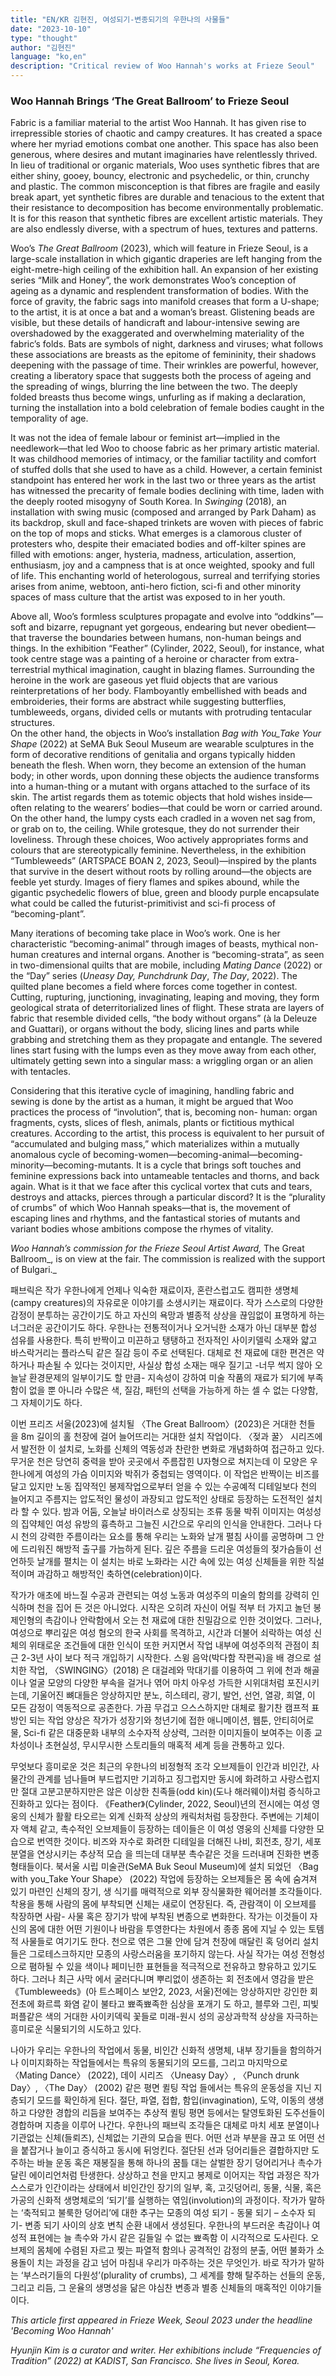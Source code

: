 ```yaml
---
title: "EN/KR 김현진, 여성되기-변종되기의 우한나의 사물들"
date: "2023-10-10"
type: "thought"
author: "김현진"
language: "ko,en"
description: "Critical review of Woo Hannah's works at Frieze Seoul"
---
```

### **Woo Hannah Brings ‘The Great Ballroom’ to Frieze Seoul**

  

Fabric is a familiar material to the artist Woo Hannah. It has given rise to irrepressible stories of chaotic and campy creatures. It has created a space where her myriad emotions combat one another. This space has also been generous, where desires and mutant imaginaries have relentlessly thrived. In lieu of traditional or organic materials, Woo uses synthetic fibres that are either shiny, gooey, bouncy, electronic and psychedelic, or thin, crunchy and plastic. The common misconception is that fibres are fragile and easily break apart, yet synthetic fibres are durable and tenacious to the extent that their resistance to decomposition has become environmentally problematic. It is for this reason that synthetic fibres are excellent artistic materials. They are also endlessly diverse, with a spectrum of hues, textures and patterns. 

  
Woo’s _The Great Ballroom_ (2023), which will feature in Frieze Seoul, is a large-scale installation in which gigantic draperies are left hanging from the eight-metre-high ceiling of the exhibition hall. An expansion of her existing series “Milk and Honey”, the work demonstrates Woo’s conception of ageing as a dynamic and resplendent transformation of bodies. With the force of gravity, the fabric sags into manifold creases that form a U-shape; to the artist, it is at once a bat and a woman’s breast. Glistening beads are visible, but these details of handicraft and labour-intensive sewing are overshadowed by the exaggerated and overwhelming materiality of the fabric’s folds. Bats are symbols of night, darkness and viruses; what follows these associations are breasts as the epitome of femininity, their shadows deepening with the passage of time. Their wrinkles are powerful, however, creating a liberatory space that suggests both the process of ageing and the spreading of wings, blurring the line between the two. The deeply folded breasts thus become wings, unfurling as if making a declaration, turning the installation into a bold celebration of female bodies caught in the temporality of age.

  

It was not the idea of female labour or feminist art—implied in the needlework—that led Woo to choose fabric as her primary artistic material. It was childhood memories of intimacy, or the familiar tactility and comfort of stuffed dolls that she used to have as a child. However, a certain feminist standpoint has entered her work in the last two or three years as the artist has witnessed the precarity of female bodies declining with time, laden with the deeply rooted misogyny of South Korea. In _Swinging_ (2018), an installation with swing music (composed and arranged by Park Daham) as its backdrop, skull and face-shaped trinkets are woven with pieces of fabric on the top of mops and sticks. What emerges is a clamorous cluster of protesters who, despite their emaciated bodies and off-kilter spines are filled with emotions: anger, hysteria, madness, articulation, assertion, enthusiasm, joy and a campness that is at once weighted, spooky and full of life. This enchanting world of heterologous, surreal and terrifying stories arises from anime, webtoon, anti-hero fiction, sci-fi and other minority spaces of mass culture that the artist was exposed to in her youth. 

  
Above all, Woo’s formless sculptures propagate and evolve into “oddkins”—soft and bizarre, repugnant yet gorgeous, endearing but never obedient—that traverse the boundaries between humans, non-human beings and things. In the exhibition “Feather” (Cylinder, 2022, Seoul), for instance, what took centre stage was a painting of a heroine or character from extra-terrestrial mythical imagination, caught in blazing flames. Surrounding the heroine in the work are gaseous yet fluid objects that are various reinterpretations of her body. Flamboyantly embellished with beads and embroideries, their forms are abstract while suggesting butterflies, tumbleweeds, organs, divided cells or mutants with protruding tentacular structures.   
On the other hand, the objects in Woo’s installation _Bag with You_Take Your Shape_ (2022) at SeMA Buk Seoul Museum are wearable sculptures in the form of decorative renditions of genitalia and organs typically hidden beneath the flesh. When worn, they become an extension of the human body; in other words, upon donning these objects the audience transforms into a human-thing or a mutant with organs attached to the surface of its skin. The artist regards them as totemic objects that hold wishes inside—often relating to the wearers’ bodies—that could be worn or carried around. On the other hand, the lumpy cysts each cradled in a woven net sag from, or grab on to, the ceiling. While grotesque, they do not surrender their loveliness. Through these choices, Woo actively appropriates forms and colours that are stereotypically feminine. Nevertheless, in the exhibition “Tumbleweeds” (ARTSPACE BOAN 2, 2023, Seoul)—inspired by the plants that survive in the desert without roots by rolling around—the objects are feeble yet sturdy. Images of fiery flames and spikes abound, while the gigantic psychedelic flowers of blue, green and bloody purple encapsulate what could be called the futurist-primitivist and sci-fi process of “becoming-plant”.

  

Many iterations of becoming take place in Woo’s work. One is her characteristic “becoming-animal” through images of beasts, mythical non-human creatures and internal organs. Another is “becoming-strata”, as seen in two-dimensional quilts that are mobile, including _Mating Dance_ (2022) or the “Day” series (_Uneasy Day,_ _Punchdrunk Day_, _The Day_, 2022). The quilted plane becomes a field where forces come together in contest. Cutting, rupturing, junctioning, invaginating, leaping and moving, they form geological strata of deterritorialized lines of flight. These strata are layers of fabric that resemble divided cells, “the body without organs” (à la Deleuze and Guattari), or organs without the body, slicing lines and parts while grabbing and stretching them as they propagate and entangle. The severed lines start fusing with the lumps even as they move away from each other, ultimately getting sewn into a singular mass: a wriggling organ or an alien with tentacles.

Considering that this iterative cycle of imagining, handling fabric and sewing is done by the artist as a human, it might be argued that Woo practices the process of “involution”, that is, becoming non- human: organ fragments, cysts, slices of flesh, animals, plants or fictitious mythical creatures. According to the artist, this process is equivalent to her pursuit of “accumulated and bulging mass,” which materializes within a mutually anomalous cycle of becoming-women—becoming-animal—becoming-minority—becoming-mutants. It is a cycle that brings soft touches and feminine expressions back into untameable tentacles and thorns, and back again. What is it that we face after this cyclical vortex that cuts and tears, destroys and attacks, pierces through a particular discord? It is the “plurality of crumbs” of which Woo Hannah speaks—that is, the movement of escaping lines and rhythms, and the fantastical stories of mutants and variant bodies whose ambitions compose the rhymes of vitality.

  

_Woo Hannah’s commission for the Frieze Seoul Artist Award,_ The Great Ballroom_, is on view at the fair. The commission is realized with the support of Bulgari._

  

  

  

패브릭은 작가 우한나에게 언제나 익숙한 재료이자, 혼란스럽고도 캠피한 생명체(campy creatures)의 자유로운 이야기를 소생시키는 재료이다. 작가 스스로의 다양한 감정이 분투하는 공간이기도 하고 자신의 욕망과 별종적 상상을 끊임없이 표명하게 하는 너그러운 공간이기도 하다. 우한나는 전통적이거나 오거닉한 소재가 아닌 대부분 합성 섬유를 사용한다. 특히 반짝이고 미끈하고 탱탱하고 전자적인 사이키델릭 소재와 얇고 바스락거리는 플라스틱 같은 질감 등이 주로 선택된다. 대체로 천 재료에 대한 편견은 약하거나 파손될 수 있다는 것이지만, 사실상 합성 소재는 매우 질기고 -너무 썩지 않아 오늘날 환경문제의 일부이기도 할 만큼- 지속성이 강하여 미술 작품의 재료가 되기에 부족함이 없을 뿐 아니라 수많은 색, 질감, 패턴의 선택을 가능하게 하는 셀 수 없는 다양함, 그 자체이기도 하다.

  

이번 프리즈 서울(2023)에 설치될 〈The Great Ballroom〉(2023)은 거대한 천들을 8m 길이의 홀 천장에 걸어 늘어뜨리는 거대한 설치 작업이다. 〈젖과 꿀〉 시리즈에서 발전한 이 설치로, 노화를 신체의 역동성과 찬란한 변화로 개념화하여 접근하고 있다. 무거운 천은 당연히 중력을 받아 곳곳에서 주름잡힌 U자형으로 쳐지는데 이 모양은 우한나에게 여성의 가슴 이미지와 박쥐가 중첩되는 영역이다. 이 작업은 반짝이는 비즈를 달고 있지만 노동 집약적인 봉제작업으로부터 얻을 수 있는 수공예적 디테일보다 천의 늘어지고 주름지는 압도적인 물성이 과장되고 압도적인 상태로 등장하는 도전적인 설치라 할 수 있다. 밤과 어둠, 오늘날 바이러스로 상징되는 조류 동물 박쥐 이미지는 여성성의 집약체인 여성 유방의 흉측하고 그늘진 시간으로 우리의 인식을 안내한다. 그러나 다시 천의 강력한 주름이라는 요소를 통해 우리는 노화와 날개 펼침 사이를 공명하며 그 안에 드리워진 해방적 출구를 가늠하게 된다. 깊은 주름을 드리운 여성들의 젖가슴들이 선언하듯 날개를 펼치는 이 설치는 바로 노화라는 시간 속에 있는 여성 신체들을 위한 직설적이며 과감하고 해방적인 축하연(celebration)이다.

  

작가가 애초에 바느질 수공과 관련되는 여성 노동과 여성주의 미술의 함의를 강력히 인식하며 천을 집어 든 것은 아니었다. 시작은 오히려 자신이 어릴 적부 터 가지고 놀던 봉제인형의 촉감이나 안락함에서 오는 천 재료에 대한 친밀감으로 인한 것이었다. 그러나, 여성으로 뿌리깊은 여성 혐오의 한국 사회를 목격하고, 시간과 더불어 쇠락하는 여성 신체의 위태로운 조건들에 대한 인식이 또한 커지면서 작업 내부에 여성주의적 관점이 최근 2-3년 사이 보다 적극 개입하기 시작한다. 스윙 음악(박다함 작편곡)을 배 경으로 설치한 작업, 〈SWINGING〉(2018) 은 대걸레와 막대기를 이용하여 그 위에 천과 해골이나 얼굴 모양의 다양한 부속을 걸거나 엮어 마치 아우성 가득한 시위대처럼 포진시키는데, 기울어진 뼈대들은 앙상하지만 분노, 히스테리, 광기, 발언, 선언, 열광, 희열, 이 모든 감정이 역동적으로 공존한다. 가끔 무겁고 으스스하지만 대체로 활기찬 캠프적 표방인 되는 작업 양상은 작가가 성장기와 청년기에 접한 애니메이션, 웹툰, 안티히어로물, Sci-fi 같은 대중문화 내부의 소수자적 상상력, 그러한 이미지들이 보여주는 이종 교차성이나 초현실성, 무시무시한 스토리들의 매혹적 세계 등을 관통하고 있다.

  

무엇보다 흥미로운 것은 최근의 우한나의 비정형적 조각 오브제들이 인간과 비인간, 사물간의 관계를 넘나들며 부드럽지만 기괴하고 징그럽지만 동시에 화려하고 사랑스럽지만 절대 고분고분하지만은 않은 이상한 친족들(odd kin)(도나 해러웨이)처럼 증식하고 진화하고 있다는 점이다. 《Feather》(Cylinder, 2022, Seoul)년의 전시에는 여성 영웅의 신체가 활활 타오르는 외계 신화적 상상의 캐릭처처럼 등장한다. 주변에는 기체이자 액체 같고, 촉수적인 오브제들이 등장하는 데이들은 이 여성 영웅의 신체를 다양한 모습으로 번역한 것이다. 비즈와 자수로 화려한 디테일을 더해진 나비, 회전초, 장기, 세포분열을 연상시키는 추상적 모습 을 띄는데 대부분 촉수같은 것을 드러내며 진화한 변종 형태들이다. 북서울 시립 미술관(SeMA Buk Seoul Museum)에 설치 되었던 〈Bag with you_Take Your Shape〉 (2022) 작업에 등장하는 오브제들은 몸 속에 숨겨져 있기 마련인 신체의 장기, 생 식기를 매력적으로 외부 장식물화한 웨어러블 조각들이다. 착용을 통해 사람의 몸에 부착되면 신체는 새로이 연장된다. 즉, 관람객이 이 오브제를 착장하면 사람- 사물 혹은 장기가 밖에 부착된 변종으로 변화한다. 작가는 이것들이 자신의 몸에 대한 어떤 기원이나 바람을 투영한다는 차원에서 종종 몸에 지닐 수 있는 토템적 사물들로 여기기도 한다. 천으로 엮은 그물 안에 담겨 천장에 매달린 혹 덩어리 설치들은 그로테스크하지만 모종의 사랑스러움을 포기하지 않는다. 사실 작가는 여성 전형성으로 폄하될 수 있을 색이나 페미닌한 표현들을 적극적으로 전유하고 향유하고 있기도 하다. 그러나 최근 사막 에서 굴러다니며 뿌리없이 생존하는 회 전초에서 영감을 받은 《Tumbleweeds》(아 트스페이스 보안2, 2023, 서울)전에는 앙상하지만 강인한 회전초에 화르륵 화염 같이 불타고 뾰족뾰족한 심상을 포개기 도 하고, 블루와 그린, 피빛 퍼플같은 색의 거대한 사이키덱릭 꽃들로 미래-원시 성의 공상과학적 상상을 자극하는 흥미로운 식물되기의 시도하고 있다.

  

나아가 우리는 우한나의 작업에서 동물, 비인간 신화적 생명체, 내부 장기들을 함의하거나 이미지화하는 작업들에서는 특유의 동물되기의 모드를, 그리고 마지막으로 〈Mating Dance〉 (2022), 데이 시리즈 〈Uneasy Day〉, 〈Punch drunk Day〉, 〈The Day〉 (2002) 같은 평면 퀼팅 작업 들에서는 특유의 운동성을 지닌 지층되기 모드를 확인하게 된다. 절단, 파열, 접합, 함입(invagination), 도약, 이동의 생생 하고 다양한 경합의 리듬을 보여주는 추상적 퀼팅 평면 등에서는 탈영토화된 도주선들이 경합하며 지층을 이루어 나간다. 우한나의 패브릭 조각들은 대체로 마치 세포 분열이나 기관없는 신체(들뢰즈), 신체없는 기관의 모습을 띈다. 어떤 선과 부분을 끊고 또 어떤 선을 붙잡거나 늘이고 증식하고 동시에 뒤엉킨다. 절단된 선과 덩어리들은 결합하지만 도주하는 바늘 운동 혹은 재봉질을 통해 하나의 꿈틀 대는 살벌한 장기 덩어리거나 촉수가 달린 에이리언처럼 탄생한다. 상상하고 천을 만지고 봉제로 이어지는 작업 과정은 작가 스스로가 인간이라는 상태에서 비인간인 장기의 일부, 혹, 고깃덩어리, 동물, 식물, 혹은 가공의 신화적 생명체로의 ‘되기’를 실행하는 엮임(involution)의 과정이다. 작가가 말하는 ‘축적되고 불룩한 덩어리’에 대한 추구는 모종의 여성 되기 - 동물 되기 – 소수자 되기- 변종 되기 사이의 상호 변칙 순환 내에서 생성된다. 우한나의 부드러운 촉감이나 여성적 표현에는 늘 촉수와 가시 같은 길들일 수 없는 뾰족함 이 시각적으로 도사린다. 오브제의 몸체에 수렴된 자르고 찢는 파열적 함의나 공격적인 감정의 분출, 어떤 불화가 소용돌이 치는 과정을 감고 넘어 마침내 우리가 마주하는 것은 무엇인가. 바로 작가가 말하는 ‘부스러기들의 다원성’(plurality of crumbs), 그 세계를 향해 탈주하는 선들의 운동, 그리고 리듬, 그 운율의 생명성을 닮은 야심찬 변종과 별종 신체들의 매혹적인 이야기들이다.

  

  

  

_This article first appeared in Frieze Week, Seoul 2023 under the headline 'Becoming Woo Hannah'_

  

_Hyunjin Kim is a curator and writer. Her exhibitions include “Frequencies of Tradition” (2022) at KADIST, San Francisco. She lives in Seoul, Korea._